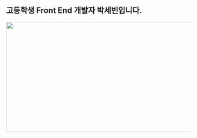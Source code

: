 <h2>고등학생 Front End 개발자 박세빈입니다.</h2>

<a href="https://github.com/devxb/gitanimals">
<img
  src="https://render.gitanimals.org/farms/tpqls774"
  width="600"
  height="300"
/>
</a>
